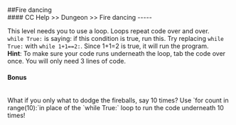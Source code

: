 <br>
<br>
##Fire dancing
<br>
#### CC Help >> Dungeon >> Fire dancing
-----

This level needs you to use a loop. Loops repeat code over and over.
<br>
`while True:`
is saying: if this condition is true, run this. Try replacing `while
True:` with `while 1+1==2:`. Since 1+1=2 is true, it will run the program.
<br>
**Hint**: To make sure your code runs underneath the loop, tab the
code over once. You will only need 3 lines of code.
<br>
#### Bonus
<br>
What if you only what to dodge the fireballs, say 10 times?
Use `for count in range(10):`in place of the `while True:` loop to run the code underneath 10 times!
